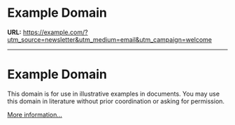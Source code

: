 # Example Domain

**URL:** https://example.com/?utm_source=newsletter&utm_medium=email&utm_campaign=welcome

---

# Example Domain

This domain is for use in illustrative examples in documents. You may use this
domain in literature without prior coordination or asking for permission.

[More information...](https://www.iana.org/domains/example)
